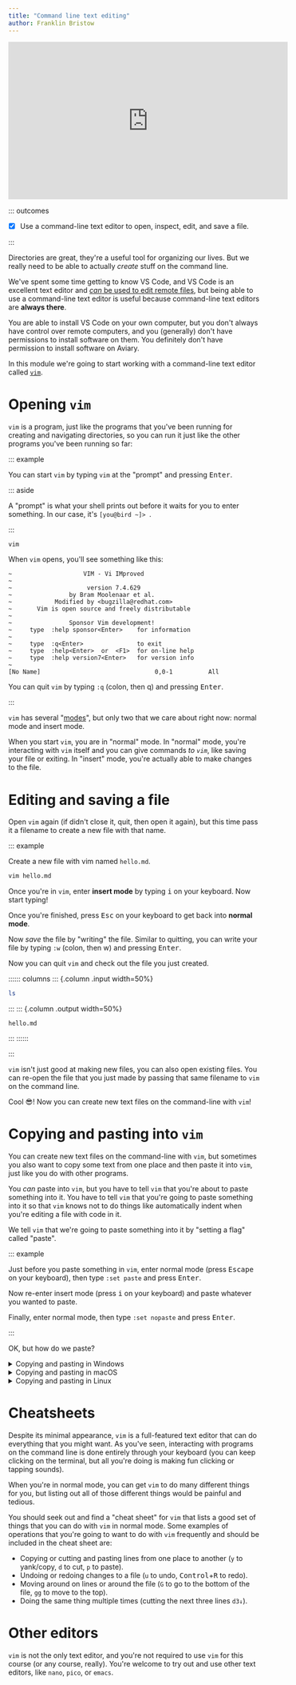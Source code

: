 ```yaml
---
title: "Command line text editing"
author: Franklin Bristow
---
```


<iframe width="560" height="315"
src="https://www.youtube.com/embed/7ur2RkSvSok?si=vUwoklIhgUC8rqKz"
title="YouTube video player" frameborder="0" allow="accelerometer; autoplay;
clipboard-write; encrypted-media; gyroscope; picture-in-picture; web-share"
referrerpolicy="strict-origin-when-cross-origin" allowfullscreen></iframe>

::: outcomes

* [X] Use a command-line text editor to open, inspect, edit, and save a file.

:::

Directories are great, they're a useful tool for organizing our lives. But we
really need to be able to actually *create* stuff on the command line. 

We've spent some time getting to know VS Code, and VS Code is an excellent text
editor and [*can* be used to edit remote files], but being able to use a
command-line text editor is useful because command-line text editors are
**always there**.

You are able to install VS Code on your own computer, but you don't always have
control over remote computers, and you (generally) don't have permissions to
install software on them. You definitely don't have permission to install
software on Aviary.

In this module we're going to start working with a command-line text editor
called [`vim`].

[`vim`]: https://en.wikipedia.org/wiki/Vim_(text_editor)
[*can* be used to edit remote files]:
https://marketplace.visualstudio.com/items?itemName=ms-vscode-remote.remote-ssh

Opening `vim`
=============

`vim` is a program, just like the programs that you've been running for creating
and navigating directories, so you can run it just like the other programs
you've been running so far:

::: example

You can start `vim` by typing `vim` at the "prompt" and pressing <kbd>Enter</kbd>.

::: aside

A "prompt" is what your shell prints out before it waits for you to enter
something. In our case, it's `[you@bird ~]> `.

:::

```bash
vim
```

When `vim` opens, you'll see something like this:

```
~                    VIM - Vi IMproved
~                                                          
~                     version 7.4.629
~                by Bram Moolenaar et al.
~            Modified by <bugzilla@redhat.com>
~       Vim is open source and freely distributable
~                                                          
~                Sponsor Vim development!
~     type  :help sponsor<Enter>    for information
~                                                          
~     type  :q<Enter>               to exit
~     type  :help<Enter>  or  <F1>  for on-line help
~     type  :help version7<Enter>   for version info
~                                                     
[No Name]                                0,0-1          All
```

You can quit `vim` by typing `:q` (colon, then q) and pressing <kbd>Enter</kbd>.

:::

`vim` has several "[modes]", but only two that we care about right now: normal
mode and insert mode.

When you start `vim`, you are in "normal" mode. In "normal" mode, you're
interacting with `vim` itself and you can give commands *to `vim`*, like saving
your file or exiting. In "insert" mode, you're actually able to make changes to
the file.

[modes]: https://en.wikipedia.org/wiki/Vim_(text_editor)#Modes

Editing and saving a file
=========================

Open `vim` again (if didn't close it, quit, then open it again), but this time
pass it a filename to create a new file with that name.

::: example

Create a new file with vim named `hello.md`.

```bash
vim hello.md
```

Once you're in `vim`, enter **insert mode** by typing <kbd>i</kbd> on your keyboard.
Now start typing!

Once you're finished, press <kbd>Esc</kbd> on your keyboard to get back into
**normal mode**.

Now *save* the file by "writing" the file. Similar to quitting, you can write
your file by typing `:w` (colon, then w) and pressing <kbd>Enter</kbd>.

Now you can quit `vim` and check out the file you just created.

:::::: columns
::: {.column .input width=50%}

```bash
ls
```
:::
::: {.column .output width=50%}
```
hello.md
```
:::
::::::

:::

`vim` isn't just good at making new files, you can also open existing files. You
can re-open the file that you just made by passing that same filename to `vim`
on the command line.

Cool :sunglasses:! Now you can create new text files on the command-line with
`vim`!

Copying and pasting into `vim`
==============================

You can create new text files on the command-line with `vim`, but sometimes you
also want to copy some text from one place and then paste it into `vim`, just
like you do with other programs.

You *can* paste into `vim`, but you have to tell `vim` that you're about to
paste something into it. You have to tell `vim` that you're going to paste
something into it so that `vim` knows not to do things like automatically indent
when you're editing a file with code in it.

We tell `vim` that we're going to paste something into it by "setting a flag"
called "paste".

::: example

Just before you paste something in `vim`, enter normal mode (press
<kbd>Escape</kbd> on your keyboard), then type `:set paste` and press
<kbd>Enter</kbd>.

Now re-enter insert mode (press <kbd>i</kbd> on your keyboard) and paste
whatever you wanted to paste.

Finally, enter normal mode, then type `:set nopaste` and press <kbd>Enter</kbd>.

:::

OK, but how do we paste?

<details><summary>Copying and pasting in Windows</summary>

You can copy in Windows by highlighting text, then either:

* Use menus: Edit &rarr; Copy, or
* Use keyboard shortcuts: press <kbd>Control</kbd>+<kbd>C</kbd> on your
  keyboard.

To paste text into your terminal window you can do one of two things:

* Use your mouse: Right-click, or
* Use keyboard shortcuts: press
  <kbd>Control</kbd>+<kbd>Shift</kbd>+<kbd>V</kbd>. Notice that different from
  the normal shortcut for pasting!

</details>

<details><summary>Copying and pasting in macOS</summary>

You can copy and paste in macOS by highlighting text, then either:

* Use menus: Edit &rarr; Copy, or
* Use keyboard shortcuts: press <kbd>Command</kbd>+<kbd>C</kbd> on your
  keyboard.

To paste text into your terminal window you can do one of two things:

* Use menus: Edit &rarr; Paste, or
* Use keyboard shortcuts: press <kbd>Command</kbd>+<kbd>V</kbd> on your
  keyboard.

</details>

<details><summary>Copying and pasting in Linux</summary>

How you copy and paste may depend on the Linux distribution you're using and the
desktop environment that you're using.

Assuming that you're using Ubuntu with the default Gnome interface, you can copy
and paste text by highlighting some text, then either:

* Use menus: Edit &rarr; Copy, or
* Use your mouse: Right-click and select Copy, or
* Use keyboard shortcuts: press <kbd>Control</kbd>+<kbd>C</kbd> on your
  keyboard.

To paste text into your terminal window you can do one of two things:

* Use menus: Edit &rarr; Paste, or
* Use your mouse: Right-click and select Paste, or
* Use keyboard shortcuts: press
  <kbd>Control</kbd>+<kbd>Shift</kbd>+<kbd>V</kbd>. Notice that different from
  the normal shortcut for pasting!


</details>

Cheatsheets
===========

Despite its minimal appearance, `vim` is a full-featured text editor that can do
everything that you might want. As you've seen, interacting with programs on the
command line is done entirely through your keyboard (you can keep clicking on
the terminal, but all you're doing is making fun clicking or tapping sounds).

When you're in normal mode, you can get `vim` to do many different things for
you, but listing out all of those different things would be painful and tedious.

You should seek out and find a "cheat sheet" for `vim` that lists a good set of
things that you can do with `vim` in normal mode. Some examples of operations
that you're going to want to do with `vim` frequently and should be included in
the cheat sheet are:

* Copying or cutting and pasting lines from one place to another (`y` to
  yank/copy, `d` to cut, `p` to paste).
* Undoing or redoing changes to a file (`u` to undo,
  <kbd>Control</kbd>+<kbd>R</kbd> to redo).
* Moving around on lines or around the file (`G` to go to the bottom of the
  file, `gg` to move to the top).
* Doing the same thing multiple times (cutting the next three lines `d3↓`).

Other editors
=============

`vim` is not the only text editor, and you're not required to use `vim` for this
course (or any course, really). You're welcome to try out and use other text
editors, like `nano`, `pico`, or `emacs`.
